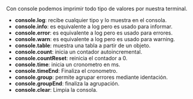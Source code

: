 Con console podemos imprimir todo tipo de valores por nuestra terminal.

- **console.log**: recibe cualquier tipo y lo muestra en el consola.
- **console.info**: es equivalente a log pero es usado para informar.
- **console.error**: es equivalente a log pero es usado para errores.
- **console.warn**: es equivalente a log pero es usado para warning.
- **console.table**: muestra una tabla a partir de un objeto.
- **console.count**: inicia un contador autoincremental.
- **console.countReset**: reinicia el contador a 0.
- **console.time**: inicia un cronometro en ms.
- **console.timeEnd**: Finaliza el cronometro.
- **console.group**: permite agrupar errores mediante identación.
- **console.groupEnd**: finaliza la agrupación.
- **console.clear**: Limpia la consola.

